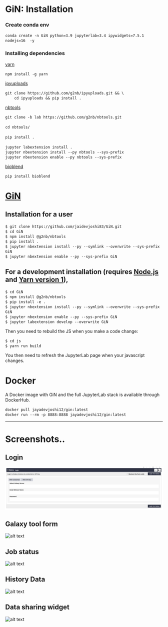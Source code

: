 # GiN: Installation

### Create conda env

```
conda create -n GiN python=3.9 jupyterlab=3.4 ipywidgets=7.5.1 nodejs=16  -y

```

### Installing dependencies

[yarn](https://www.npmjs.com/package/yarn)

```
npm install -g yarn
```

[ipyuploads](https://github.com/g2nb/ipyuploads.git) 

```
git clone https://github.com/g2nb/ipyuploads.git && \
    cd ipyuploads && pip install .
```

[nbtools](https://github.com/g2nb/nbtools.git)

```
git clone -b lab https://github.com/g2nb/nbtools.git

cd nbtools/

pip install .

jupyter labextension install . 
jupyter nbextension install --py nbtools --sys-prefix 
jupyter nbextension enable --py nbtools --sys-prefix
```

[bioblend](https://github.com/galaxyproject/bioblend.git)

```
pip install bioblend
```

[GiN](https://github.com/jaidevjoshi83/GiN)
===============================


Installation for a user
------------
    $ git clone https://github.com/jaidevjoshi83/GiN.git 
    $ cd GiN
    $ npm install @g2nb/nbtools
    $ pip install .
    $ jupyter nbextension install --py --symlink --overwrite --sys-prefix GiN
    $ jupyter nbextension enable --py --sys-prefix GiN
    

For a development installation (requires [Node.js](https://nodejs.org) and [Yarn version 1](https://classic.yarnpkg.com/)),
------------
    $ cd GiN
    $ npm install @g2nb/nbtools
    $ pip install -e .
    $ jupyter nbextension install --py --symlink --overwrite --sys-prefix GiN
    $ jupyter nbextension enable --py --sys-prefix GiN
    $ jupyter labextension develop --overwrite GiN
    
Then you need to rebuild the JS when you make a code change:

    $ cd js
    $ yarn run build

You then need to refresh the JupyterLab page when your javascript changes.

Docker
===============================

A Docker image with GiN and the full JupyterLab stack is available through DockerHub.

```
docker pull jayadevjoshi12/gin:latest
docker run --rm -p 8888:8888 jayadevjoshi12/gin:latest
```
---

# Screenshots..

## Login

![alt text](https://github.com/jaidevjoshi83/GiN/blob/master/GiN_Screenshot/login_widget.png)

## Galaxy tool form

![alt text](https://github.com/jaidevjoshi83/GiN/blob/master/GiN_Screenshot/tool_form1.png)

## Job status 

![alt text](https://github.com/jaidevjoshi83/GiN/blob/master/GiN_Screenshot/Job_Status.png)

## History Data

![alt text](https://github.com/jaidevjoshi83/GiN/blob/master/GiN_Screenshot/History_Data.png)

## Data sharing widget

![alt text](https://github.com/jaidevjoshi83/GiN/blob/master/GiN_Screenshot/data_sharing_widget.png)
